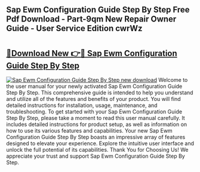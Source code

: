 ## Sap Ewm Configuration Guide Step By Step Free Pdf Download - Part-9qm New Repair Owner Guide - User Service Edition cwrWz

# <h2><a href="http://bc4688.oget.top/?id=Sap+Ewm+Configuration+Guide+Step+By+Step">🔗Download New 👉🔴 Sap Ewm Configuration Guide Step By Step</a></h2>

[![Sap Ewm Configuration Guide Step By Step new download](https://i.imgur.com/5g1atiW.png)](http://bc4688.oget.top/?id=Sap+Ewm+Configuration+Guide+Step+By+Step)
Welcome to the user manual for your newly activated Sap Ewm Configuration Guide Step By Step. This comprehensive guide is intended to help you understand and utilize all of the features and benefits of your product. You will find detailed instructions for installation, usage, maintenance, and troubleshooting. To get started with your Sap Ewm Configuration Guide Step By Step, please take a moment to read this user manual carefully. It includes detailed instructions for product setup, as well as information on how to use its various features and capabilities. Your new Sap Ewm Configuration Guide Step By Step boasts an impressive array of features designed to elevate your experience. Explore the intuitive user interface and unlock the full potential of its capabilities. Thank You for Choosing Us! We appreciate your trust and support Sap Ewm Configuration Guide Step By Step.
